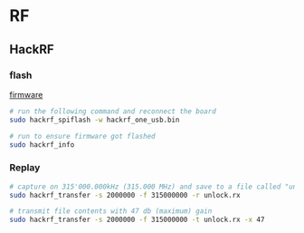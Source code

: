 # RF
## HackRF
### flash
[firmware](https://github.com/greatscottgadgets/hackrf)
```bash
# run the following command and reconnect the board
sudo hackrf_spiflash -w hackrf_one_usb.bin

# run to ensure firmware got flashed
sudo hackrf_info
```

### Replay
```bash
# capture on 315'000.000kHz (315.000 MHz) and save to a file called "unlock.rx" and sample rate of 2'000.000 kHz (2 MHz)
sudo hackrf_transfer -s 2000000 -f 315000000 -r unlock.rx

# transmit file contents with 47 db (maximum) gain
sudo hackrf_transfer -s 2000000 -f 315000000 -t unlock.rx -x 47
```
